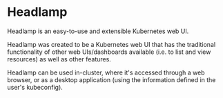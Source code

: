 # Headlamp

Headlamp is an easy-to-use and extensible Kubernetes web UI.

Headlamp was created to be a Kubernetes web UI that has the traditional functionality of other
web UIs/dashboards available (i.e. to list and view resources) as well as other features.

Headlamp can be used in-cluster, where it's accessed through a web browser,
or as a desktop application (using the information defined in the user's
kubeconfig).
